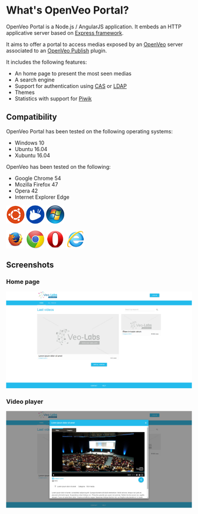 # What's OpenVeo Portal?

OpenVeo Portal is a Node.js / AngularJS application. It embeds an HTTP applicative server based on [Express framework](http://expressjs.com/).

It aims to offer a portal to access medias exposed by an [OpenVeo](https://github.com/veo-labs/openveo-core) server associated to an [OpenVeo Publish](https://github.com/veo-labs/openveo-publish) plugin.

It includes the following features:

- An home page to present the most seen medias
- A search engine
- Support for authentication using [CAS](https://www.apereo.org/projects/cas) or [LDAP](https://en.wikipedia.org/wiki/Lightweight_Directory_Access_Protocol)
- Themes
- Statistics with support for [Piwik](http://piwik.org/)

## Compatibility

OpenVeo Portal has been tested on the following operating systems:

- Windows 10
- Ubuntu 16.04
- Xubuntu 16.04

OpenVeo has been tested on the following:

- Google Chrome 54
- Mozilla Firefox 47
- Opera 42
- Internet Explorer Edge

![Ubuntu](images/operating-systems/ubuntu.gif)
![Xubuntu](images/operating-systems/xubuntu.gif)
![Windows](images/operating-systems/windows.gif)

![Firefox](images/browsers/firefox.gif)
![Google Chrome](images/browsers/chrome.gif)
![Opera](images/browsers/opera.gif)
![Internet Explorer](images/browsers/ie.gif)

## Screenshots

### Home page
![Home page](images/screenshots/home-page.jpg)

### Video player
![Video player](images/screenshots/video-player.jpg)
